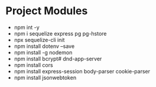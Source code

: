 # Project Modules
- npm int -y
- npm i sequelize express pg pg-hstore
- npx sequelize-cli init
- npm install dotenv –save
- npm install -g nodemon
- npm install bcrypt# dnd-app-server
- npm install cors
- npm install express-session body-parser cookie-parser
- npm install jsonwebtoken
